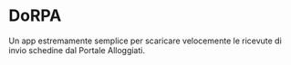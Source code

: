 # DoRPA
Un app estremamente semplice per scaricare velocemente le ricevute di invio schedine dal Portale Alloggiati.
